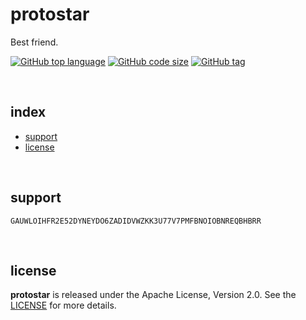 # protostar

Best friend.

[![GitHub top language](https://img.shields.io/github/languages/top/stellar-fox/protostar.svg)](https://github.com/stellar-fox/protostar)
[![GitHub code size](https://img.shields.io/github/languages/code-size/stellar-fox/protostar.svg)](https://github.com/stellar-fox/protostar)
[![GitHub tag](https://img.shields.io/github/tag/stellar-fox/protostar.svg)](https://github.com/stellar-fox/protostar)

<br />




## index

* [support](#support)
* [license](#license)

<br />




## support

```
GAUWLOIHFR2E52DYNEYDO6ZADIDVWZKK3U77V7PMFBNOIOBNREQBHBRR
```

<br />




## license

**protostar** is released under the Apache License, Version 2.0. See the
[LICENSE](https://github.com/stellar-fox/protostar/blob/master/LICENSE)
for more details.

